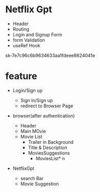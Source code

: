 # Netflix Gpt
- Header
- Routing
- Login and Signup Form 
- form Validation 
- useRef Hook

sk-7e7c96c6b9634633aa1fdeee8624041e
# feature


- Login/Sign up
    - Sign In/Sign up
    - redirect to Browser Page
- browser(after authentication)
    - Header
    - Main MOvie
    - Movie List
       - Trailer in Background
       - Title & Description 
       - MoviesSuggestions
           - MoviesList* n 

- NetflixGpt
    - search Bar
    - Movie Suggestion


